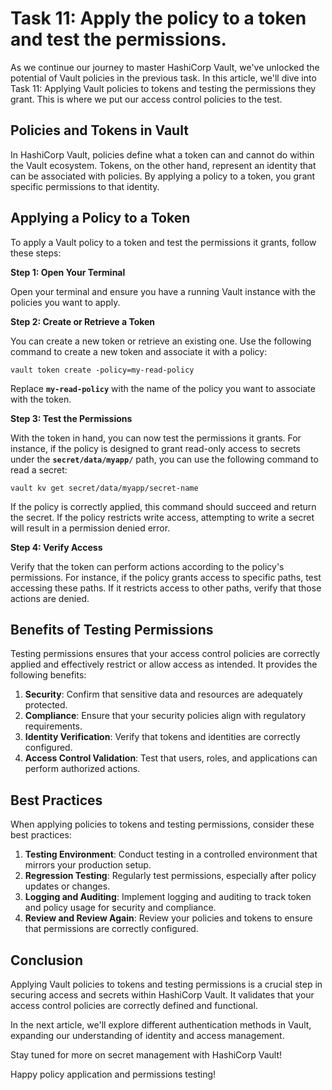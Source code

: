 # Task 11: Apply the policy to a token and test the permissions.

As we continue our journey to master HashiCorp Vault, we've unlocked the potential of Vault policies in the previous task. In this article, we'll dive into Task 11: Applying Vault policies to tokens and testing the permissions they grant. This is where we put our access control policies to the test.

## **Policies and Tokens in Vault**

In HashiCorp Vault, policies define what a token can and cannot do within the Vault ecosystem. Tokens, on the other hand, represent an identity that can be associated with policies. By applying a policy to a token, you grant specific permissions to that identity.

## **Applying a Policy to a Token**

To apply a Vault policy to a token and test the permissions it grants, follow these steps:

**Step 1: Open Your Terminal**

Open your terminal and ensure you have a running Vault instance with the policies you want to apply.

**Step 2: Create or Retrieve a Token**

You can create a new token or retrieve an existing one. Use the following command to create a new token and associate it with a policy:

```
vault token create -policy=my-read-policy
```

Replace **`my-read-policy`** with the name of the policy you want to associate with the token.

**Step 3: Test the Permissions**

With the token in hand, you can now test the permissions it grants. For instance, if the policy is designed to grant read-only access to secrets under the **`secret/data/myapp/`** path, you can use the following command to read a secret:

```
vault kv get secret/data/myapp/secret-name
```

If the policy is correctly applied, this command should succeed and return the secret. If the policy restricts write access, attempting to write a secret will result in a permission denied error.

**Step 4: Verify Access**

Verify that the token can perform actions according to the policy's permissions. For instance, if the policy grants access to specific paths, test accessing these paths. If it restricts access to other paths, verify that those actions are denied.

## **Benefits of Testing Permissions**

Testing permissions ensures that your access control policies are correctly applied and effectively restrict or allow access as intended. It provides the following benefits:

1. **Security**: Confirm that sensitive data and resources are adequately protected.
2. **Compliance**: Ensure that your security policies align with regulatory requirements.
3. **Identity Verification**: Verify that tokens and identities are correctly configured.
4. **Access Control Validation**: Test that users, roles, and applications can perform authorized actions.

## **Best Practices**

When applying policies to tokens and testing permissions, consider these best practices:

1. **Testing Environment**: Conduct testing in a controlled environment that mirrors your production setup.
2. **Regression Testing**: Regularly test permissions, especially after policy updates or changes.
3. **Logging and Auditing**: Implement logging and auditing to track token and policy usage for security and compliance.
4. **Review and Review Again**: Review your policies and tokens to ensure that permissions are correctly configured.

## **Conclusion**

Applying Vault policies to tokens and testing permissions is a crucial step in securing access and secrets within HashiCorp Vault. It validates that your access control policies are correctly defined and functional.

In the next article, we'll explore different authentication methods in Vault, expanding our understanding of identity and access management.

Stay tuned for more on secret management with HashiCorp Vault!

Happy policy application and permissions testing!